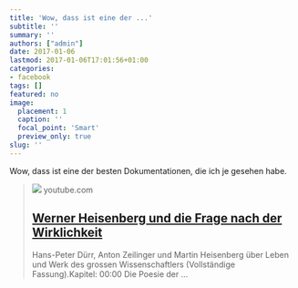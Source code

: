 ```yaml
---
title: 'Wow, dass ist eine der ...'
subtitle: ''
summary: ''
authors: ["admin"]
date: 2017-01-06
lastmod: 2017-01-06T17:01:56+01:00
categories:
- facebook
tags: []
featured: no
image:
  placement: 1
  caption: ''
  focal_point: 'Smart'
  preview_only: true
slug: ''
---
```

Wow, dass ist eine der besten Dokumentationen, die ich je gesehen habe.
> [![](https://i.ytimg.com/vi/MbV4wjkYtYc/hqdefault.jpg)](https://www.youtube.com/watch?v=MbV4wjkYtYc)
> youtube.com
> ## [Werner Heisenberg und die Frage nach der Wirklichkeit](https://www.youtube.com/watch?v=MbV4wjkYtYc)
>
>Hans-Peter Dürr, Anton Zeilinger und Martin Heisenberg über Leben und Werk des grossen Wissenschaftlers (Vollständige Fassung).Kapitel: 00:00 Die Poesie der ...

